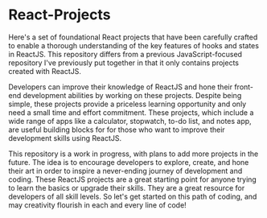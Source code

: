 # React-Projects

Here's a set of foundational React projects that have been carefully crafted to enable a thorough understanding of the key features of hooks and states in ReactJS. This repository differs from a previous JavaScript-focused repository I've previously put together in that it only contains projects created with ReactJS.


Developers can improve their knowledge of ReactJS and hone their front-end development abilities by working on these projects. Despite being simple, these projects provide a priceless learning opportunity and only need a small time and effort commitment. These projects, which include a wide range of apps like a calculator, stopwatch, to-do list, and notes app, are useful building blocks for for those who want to improve their development skills using ReactJS.


This repository is a work in progress, with plans to add more projects in the future. The idea is to encourage developers to explore, create, and hone their art in order to inspire a never-ending journey of development and coding. These ReactJS projects are a great starting point for anyone trying to learn the basics or upgrade their skills. They are a great resource for developers of all skill levels. So let's get started on this path of coding, and may creativity flourish in each and every line of code!


